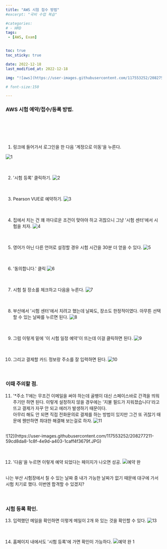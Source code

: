 ```yaml
---
title: "AWS 시험 접수 방법"
#excerpt: "국비 수업 복습"

#categories:
# - HRD
tags:
 - [AWS, Exam]


toc: true
toc_sticky: true

date: 2022-12-18
last_modified_at: 2022-12-18

img: "![aws](https://user-images.githubusercontent.com/117553252/208275924-1e2ddf04-90d1-478f-86e6-ce206d627e5b.png)"

# font-size:150

---
```


<!-- outline-start -->



### AWS 시험 예약/접수/등록 방법.

<br/><br/><br/><br/>



1. 링크에 들어가서 로그인을 한 다음 '계정으로 이동'을 누른다.
    
![1](https://user-images.githubusercontent.com/117553252/208276302-d1210df6-a368-48d2-bf2d-b91dc0a8c8c7.JPG)
<br/><br/><br/>

2. '시험 등록' 클릭하기.
![2](https://user-images.githubusercontent.com/117553252/208276388-341068f6-e9c2-44dc-a84f-871850b08097.JPG)
<br/><br/><br/>

3. Pearson VUE로 예약하기.
![3](https://user-images.githubusercontent.com/117553252/208276558-a9a82788-69c2-46df-93b6-4595909c8a82.JPG)
<br/><br/><br/>

4. 집에서 치는 건 꽤 까다로운 조건이 맞아야 하고 귀찮으니 그냥 '시험 센터'에서 시험을 치자.
![4](https://user-images.githubusercontent.com/117553252/208276653-de57e4e5-4147-4653-9dd9-2048ef8a3b24.JPG)
<br/><br/><br/>

5. 영어가 아닌 다른 언어로 설정할 경우 시험 시간을 30분 더 얻을 수 있다.
![5](https://user-images.githubusercontent.com/117553252/208276707-d77c6140-804e-40cc-b3ae-712d29674349.JPG)
<br/><br/><br/>

6. '동의합니다.' 클릭
![6](https://user-images.githubusercontent.com/117553252/208276775-afad1368-ceff-491f-afda-6043afb4ced9.JPG)
<br/><br/><br/>

7. 시험 칠 장소를 체크하고 다음을 누른다.
![7](https://user-images.githubusercontent.com/117553252/208276831-32d3f86d-33d6-4033-a8d9-5cda79ae922e.JPG)
<br/><br/><br/>

8. 부산에서 '시험 센터'에서 치려고 했는데 날짜도, 장소도 한정적이였다. 아무튼 선택할 수 있는 날짜를 누르면 된다.
![8](https://user-images.githubusercontent.com/117553252/208276904-6d5a0ce0-d780-4bab-86dc-14b818b7a0ee.JPG)
<br/><br/><br/>

9. 그럼 이렇게 밑에 '이 시험 일정 예약'이 뜨는데 이걸 클릭하면 된다.
![9](https://user-images.githubusercontent.com/117553252/208276969-80b706eb-eb38-49cb-90ff-569776659e5e.JPG)
<br/><br/><br/>

10. 그리고 결제할 카드 정보랑 주소를 잘 입력하면 된다.
![10](https://user-images.githubusercontent.com/117553252/208277035-8273f110-5dc1-4e02-8670-cd7bc5ca9611.JPG)
<br/><br/><br/>


### 이때 주의할 점.

11. '*주소 1'에는 무조건 이메일을 써야 하는데 골뱅이 대신 스페이스바로 간격을 띄워주기만 하면 된다. 이렇게 설정하지 않을 경우에는 '지불 필드가 지워졌습니다'라고 뜨고 결제가 자꾸 안 되고 에러가 발생하기 때문이다.
<br/>아무리 해도 안 되면 직접 전화문의로 결제를 하는 방법이 있지만 그건 또 귀찮기 때문에 웬만하면 최대한 해결해 보는걸로 하자.
![11](https://user-images.githubusercontent.com/117553252/208277142-e15b8cb5-5c22-427f-95c7-b0e480de6d9f.JPG)
<br/>
![12](https://user-images.githubusercontent.com/117553252/208277211-59cd8da8-1c8f-4e9d-a403-1caff4f3679f.JPG)
<br/><br/><br/>


12. '다음'을 누르면 이렇게 예약 되었다는 페이지가 나오면 성공.
![예약 완](https://user-images.githubusercontent.com/117553252/208277561-12038611-4ee4-4f5c-8c8b-52ca01c1c721.JPG)
<br/>
나는 부산 시험장에서 칠 수 있는 날짜 중 내가 가능한 날짜가 없기 때문에 대구에 가서 시험 치기로 했다. 이번엔 합격할 수 있겠지?
<br/><br/><br/>


### 시험 등록 확인.


13. 입력했던 메일을 확인하면 이렇게 메일이 2개 와 있는 것을 확인할 수 있다.
![13](https://user-images.githubusercontent.com/117553252/208277421-eeaf36f9-98eb-4299-916f-72c564805215.JPG)
<br/><br/><br/>

14. 홈페이지 내에서도 '시험 등록'에 가면 확인이 가능하다.
![예약 완 1](https://user-images.githubusercontent.com/117553252/208277508-0df46668-b190-4ed2-b626-9e2980547e34.JPG)
<br/><br/><br/>

